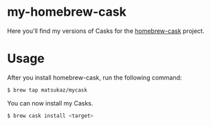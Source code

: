 # my-homebrew-cask

Here you'll find my versions of Casks for the [homebrew-cask](https://github.com/phinze/homebrew-cask)
project.

# Usage

After you install homebrew-cask, run the following command:

```sh
$ brew tap matsukaz/mycask
```

You can now install my Casks.

```sh
$ brew cask install <target>
```

